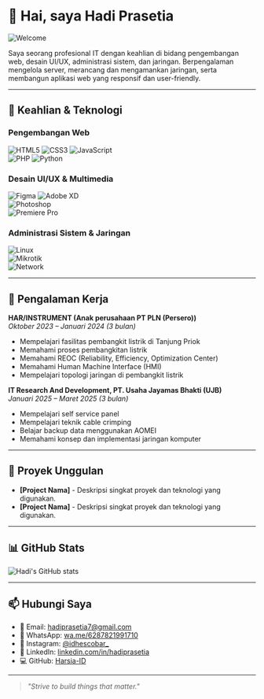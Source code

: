 # 👋 Hai, saya Hadi Prasetia

![Welcome](https://media.giphy.com/media/hvRJCLFzcasrR4ia7z/giphy.gif)

Saya seorang profesional IT dengan keahlian di bidang pengembangan web, desain UI/UX, administrasi sistem, dan jaringan. Berpengalaman mengelola server, merancang dan mengamankan jaringan, serta membangun aplikasi web yang responsif dan user-friendly.

---

## 🔧 Keahlian & Teknologi

### Pengembangan Web
![HTML5](https://img.shields.io/badge/HTML5-E34F26?style=for-the-badge&logo=html5&logoColor=white) 
![CSS3](https://img.shields.io/badge/CSS3-1572B6?style=for-the-badge&logo=css3&logoColor=white) 
![JavaScript](https://img.shields.io/badge/JavaScript-F7DF1E?style=for-the-badge&logo=javascript&logoColor=black)  
![PHP](https://img.shields.io/badge/PHP-777BB4?style=for-the-badge&logo=php&logoColor=white) 
![Python](https://img.shields.io/badge/Python-3776AB?style=for-the-badge&logo=python&logoColor=white)

### Desain UI/UX & Multimedia
![Figma](https://img.shields.io/badge/Figma-F24E1E?style=for-the-badge&logo=figma&logoColor=white) 
![Adobe XD](https://img.shields.io/badge/Adobe_XD-FF61F6?style=for-the-badge&logo=adobe-xd&logoColor=white)  
![Photoshop](https://img.shields.io/badge/Photoshop-31A8FF?style=for-the-badge&logo=adobe-photoshop&logoColor=white)  
![Premiere Pro](https://img.shields.io/badge/Premiere_Pro-9999FF?style=for-the-badge&logo=adobe-premiere-pro&logoColor=white)

### Administrasi Sistem & Jaringan
![Linux](https://img.shields.io/badge/Linux-FCC624?style=for-the-badge&logo=linux&logoColor=black)  
![Mikrotik](https://img.shields.io/badge/Mikrotik-ff6c37?style=for-the-badge&logo=mikrotik&logoColor=white)  
![Network](https://img.shields.io/badge/Network-Networking-blue?style=for-the-badge)

---

## 💼 Pengalaman Kerja

**HAR/INSTRUMENT (Anak perusahaan PT PLN (Persero))**  
_Oktober 2023 – Januari 2024 (3 bulan)_  
- Mempelajari fasilitas pembangkit listrik di Tanjung Priok  
- Memahami proses pembangkitan listrik  
- Memahami REOC (Reliability, Efficiency, Optimization Center)  
- Memahami Human Machine Interface (HMI)  
- Mempelajari topologi jaringan di pembangkit listrik  

**IT Research And Development, PT. Usaha Jayamas Bhakti (UJB)**  
_Januari 2025 – Maret 2025 (3 bulan)_  
- Mempelajari self service panel  
- Mempelajari teknik cable crimping  
- Belajar backup data menggunakan AOMEI  
- Memahami konsep dan implementasi jaringan komputer  

---

## 🚀 Proyek Unggulan

- **[Project Nama]** - Deskripsi singkat proyek dan teknologi yang digunakan.  
- **[Project Nama]** - Deskripsi singkat proyek dan teknologi yang digunakan.

---

## 📊 GitHub Stats

![Hadi's GitHub stats](https://github-readme-stats.vercel.app/api?username=Harsia-ID&show_icons=true&theme=radical)

---

## 📫 Hubungi Saya
- 📧 Email: [hadiprasetia7@gmail.com](mailto:hadiprasetia7@gmail.com)  
- 📱 WhatsApp: [wa.me/6287821991710](https://wa.me/6287821991710)  
- 📸 Instagram: [@idhescobar_](https://instagram.com/idhescobar_)  
- 🔗 LinkedIn: [linkedin.com/in/hadiprasetia](https://www.linkedin.com/in/hadi-prasetia-300044365)  
- 💻 GitHub: [Harsia-ID](https://github.com/Harsia-ID)  

---

> _"Strive to build things that matter."_
